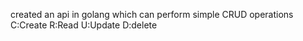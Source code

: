 created an api in golang which can perform simple CRUD operations 
C:Create
R:Read
U:Update
D:delete